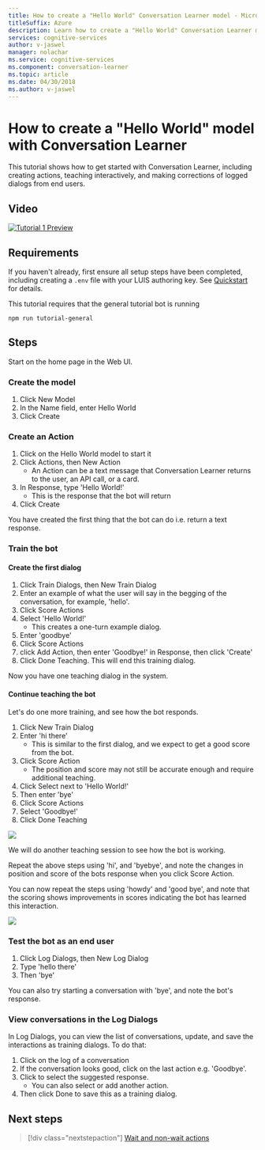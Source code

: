 ```yaml
---
title: How to create a "Hello World" Conversation Learner model - Microsoft Cognitive Services | Microsoft Docs
titleSuffix: Azure
description: Learn how to create a "Hello World" Conversation Learner model.
services: cognitive-services
author: v-jaswel
manager: nolachar
ms.service: cognitive-services
ms.component: conversation-learner
ms.topic: article
ms.date: 04/30/2018
ms.author: v-jaswel
---
```


# How to create a "Hello World" model with Conversation Learner

This tutorial shows how to get started with Conversation Learner, including creating actions, teaching interactively, and making corrections of logged dialogs from end users.

## Video

[![Tutorial 1 Preview](https://aka.ms/cl-tutorial-01-preview)](https://aka.ms/blis-tutorial-01)


## Requirements
If you haven't already, first ensure all setup steps have been completed, including creating a `.env` file with your LUIS authoring key.  See [Quickstart](https://github.com/Microsoft/ConversationLearner-Samples) for details.

This tutorial requires that the general tutorial bot is running

	npm run tutorial-general

## Steps

Start on the home page in the Web UI.

### Create the model
1. Click New Model
2. In the Name field, enter Hello World
3. Click Create

### Create an Action

1. Click on the Hello World model to start it
2. Click Actions, then New Action
	- An Action can be a text message that Conversation Learner returns to the user, an API call, or a card.
3. In Response, type 'Hello World!'
	- This is the response that the bot will return
4. Click Create

You have created the first thing that the bot can do i.e. return a text response.

### Train the bot

#### Create the first dialog

1. Click Train Dialogs, then New Train Dialog
2. Enter an example of what the user will say in the begging of the conversation, for example, 'hello'.
3. Click Score Actions
4. Select 'Hello World!'
	- This creates a one-turn example dialog. 
2. Enter 'goodbye'
3. Click Score Actions
4. click Add Action, then enter 'Goodbye!' in Response, then click 'Create'
5. Click Done Teaching. This will end this training dialog.

Now you have one teaching dialog in the system.

#### Continue teaching the bot
Let's do one more training, and see how the bot responds.

1. Click New Train Dialog
2. Enter 'hi there'
	- This is similar to the first dialog, and we expect to get a good score from the bot.
2. Click Score Action
	- The position and score may not still be accurate enough and require additional teaching.
3. Click Select next to 'Hello World!'
4. Then enter 'bye'
5. Click Score Actions
6. Select 'Goodbye!'
7. Click Done Teaching

![](../media/tutorial1_actions.PNG)

We will do another teaching session to see how the bot is working.

Repeat the above steps using 'hi', and 'byebye', and note the changes in position and score of the bots response when you click Score Action.

You can now repeat the steps using 'howdy' and 'good bye', and note that the scoring shows improvements in scores indicating the bot has learned this interaction.

![](../media/tutorial1_dialogs.PNG)

### Test the bot as an end user

1. Click Log Dialogs, then New Log Dialog
2. Type 'hello there'
3. Then 'bye'

You can also try starting a conversation with 'bye', and note the bot's response.

### View conversations in the Log Dialogs

In Log Dialogs, you can view the list of conversations, update, and save the interactions as training dialogs. To do that:

1. Click on the log of a conversation
2. If the conversation looks good, click on the last action e.g. 'Goodbye'.
3. Click to select the suggested response. 
	- You can also select or add another action.
4. Then click Done to save this as a training dialog.

## Next steps

> [!div class="nextstepaction"]
> [Wait and non-wait actions](./2-wait-vs-nonwait-actions.md)